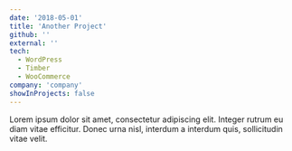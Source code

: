 ```yaml
---
date: '2018-05-01'
title: 'Another Project'
github: ''
external: ''
tech:
  - WordPress
  - Timber
  - WooCommerce
company: 'company'
showInProjects: false
---
```


Lorem ipsum dolor sit amet, consectetur adipiscing elit. Integer rutrum eu diam vitae efficitur. Donec urna nisl, interdum a interdum quis, sollicitudin vitae velit.
